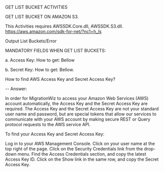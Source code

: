 GET LIST BUCKET ACTIVITIES

GET LIST BUCKET ON AMAZON S3.

This Activities requires AWSSDK.Core.dll, AWSSDK.S3.dll. https://aws.amazon.com/sdk-for-net/?nc1=h_ls

Output List Buckets/Error

MANDATORY FIELDS WHEN GET LIST BUCKETS:

a. Access Key: How to get: Bellow

b. Secret Key: How to get: Bellow.

How to find AWS Access Key and Secret Access Key?

-- Answer:

In order for MigrationWiz to access your Amazon Web Services (AWS) account automatically, the Access Key and the Secret Access Key are required. The Access Key and the Secret Access Key are not your standard user name and password, but are special tokens that allow our services to communicate with your AWS account by making secure REST or Query protocol requests to the AWS service API.

To find your Access Key and Secret Access Key:

Log in to your AWS Management Console. Click on your user name at the top right of the page. Click on the Security Credentials link from the drop-down menu. Find the Access Credentials section, and copy the latest Access Key ID. Click on the Show link in the same row, and copy the Secret Access Key.
